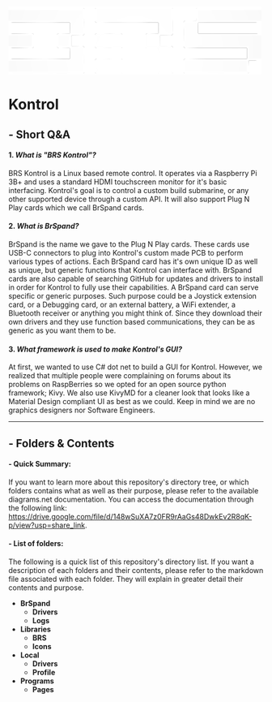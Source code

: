 ![BRS white logo header](BRS_Header.png)
# **Kontrol**
## - Short Q&A
#### 1. *What is "BRS Kontrol"?*
BRS Kontrol is a Linux based remote control. It operates via a Raspberry Pi 3B+ and uses a standard HDMI touchscreen monitor for it's basic interfacing. Kontrol's goal is to control a custom build submarine, or any other supported device through a custom API. It will also support Plug N Play cards which we call BrSpand cards.
#### 2. *What is BrSpand?*
BrSpand is the name we gave to the Plug N Play cards. These cards use USB-C connectors to plug into Kontrol's custom made PCB to perform various types of actions. Each BrSpand card has it's own unique ID as well as unique, but generic functions that Kontrol can interface with. BrSpand cards are also capable of searching GitHub for updates and drivers to install in order for Kontrol to fully use their capabilities. A BrSpand card can serve specific or generic purposes. Such purpose could be a Joystick extension card, or a Debugging card, or an external battery, a WiFi extender, a Bluetooth receiver or anything you might think of. Since they download their own drivers and they use function based communications, they can be as generic as you want them to be.
#### 3. *What framework is used to make Kontrol's GUI?*
At first, we wanted to use C# dot net to build a GUI for Kontrol. However, we realized that multiple people were complaining on forums about its problems on RaspBerries so we opted for an open source python framework; Kivy. We also use KivyMD for a cleaner look that looks like a Material Design compliant UI as best as we could. Keep in mind we are no graphics designers nor Software Engineers.

---
## - Folders & Contents
#### - Quick Summary:
If you want to learn more about this repository's directory tree, or which folders contains what as well as their purpose, please refer to the available diagrams.net documentation. You can access the documentation through the following link:
https://drive.google.com/file/d/148wSuXA7z0FR9rAaGs48DwkEv2R8qK-p/view?usp=share_link.

#### - List of folders:
The following is a quick list of this repository's directory list. If you want a description of each folders and their contents, please refer to the markdown file associated with each folder. They will explain in greater detail their contents and purpose.
- **BrSpand**
    - **Drivers**
    - **Logs**
- **Libraries**
    - **BRS**
    - **Icons**
- **Local**
    - **Drivers**
    - **Profile**
- **Programs**
    - **Pages**

